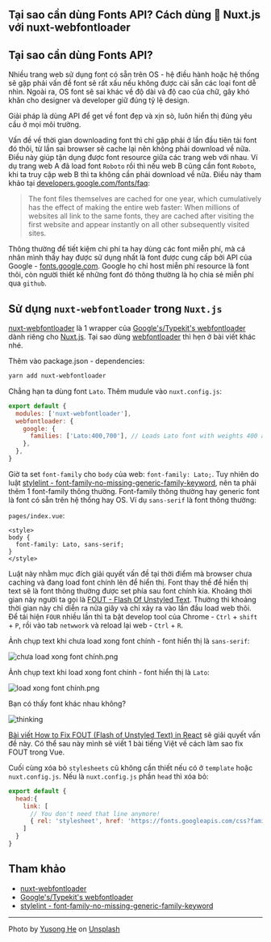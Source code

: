 ## Tại sao cần dùng Fonts API? Cách dùng 🌲 Nuxt.js với nuxt-webfontloader

## Tại sao cần dùng Fonts API?

Nhiều trang web sử dụng font có sẵn trên OS - hệ điều hành hoặc hệ thống sẽ gặp phải vấn đề font sẽ rất xấu nếu không được cài sẵn các loại font dễ nhìn.
Ngoài ra, OS font sẽ sai khác về độ dài và độ cao của chữ, gây khó khăn cho designer và developer giữ đúng tỷ lệ design.

Giải pháp là dùng API để get về font đẹp và xịn sò, luôn hiển thị đúng yêu cầu ở mọi môi trường.

Vấn đề về thời gian downloading font thì chỉ gặp phải ở lần đầu tiên tải font đó thôi, từ lần sai browser sẽ cache lại nên không phải download về nữa.
Điều này giúp tận dụng được font resource giữa các trang web với nhau.
Ví dụ trang web A đã load font `Roboto` rồi thì nếu web B cũng cần font `Roboto`, khi ta truy cập web B thì ta không cần phải download về nữa.
Điều này tham khảo tại [developers.google.com/fonts/faq](https://developers.google.com/fonts/faq):

>The font files themselves are cached for one year, which cumulatively has the effect of making the entire web faster: When millions of websites all link to the same fonts, they are cached after visiting the first website and appear instantly on all other subsequently visited sites.

Thông thường để tiết kiệm chi phí ta hay dùng các font miễn phí, mà cá nhân mình thấy hay được sử dụng nhất là font được cung cấp bởi API của Google -
[fonts.google.com](https://fonts.google.com/).
Google họ chỉ host miễn phí resource là font thôi, còn người thiết kế những font đó thông thường là họ chia sẻ miễn phí qua `github`.

## Sử dụng `nuxt-webfontloader` trong `Nuxt.js`

[nuxt-webfontloader](https://github.com/Developmint/nuxt-webfontloader) là 1 wrapper của
[Google's/Typekit's webfontloader](https://github.com/typekit/webfontloader) dành riêng cho [Nuxt.js](https://nuxtjs.org/).
Tại sao dùng [webfontloader](https://github.com/typekit/webfontloader) thì hẹn ở bài viết khác nhé.


Thêm vào package.json - dependencies:

```sh
yarn add nuxt-webfontloader
```

Chẳng hạn ta dùng font `Lato`.
Thêm mudule vào `nuxt.config.js`:

```js
export default {
  modules: ['nuxt-webfontloader'],
  webfontloader: {
    google: {
      families: ['Lato:400,700'], // Loads Lato font with weights 400 and 700
    },
  },
}
```

Giờ ta set `font-family` cho `body` của web: `font-family: Lato;`.
Tuy nhiên do luật [stylelint - font-family-no-missing-generic-family-keyword](https://stylelint.io/user-guide/rules/list/font-family-no-missing-generic-family-keyword/),
nên ta phải thêm 1 font-family thông thường.
Font-family thông thường hay generic font là font có sẵn trên hệ thống hay OS.
Ví dụ `sans-serif` là font thông thường:

`pages/index.vue`:

```vue
<style>
body {
  font-family: Lato, sans-serif;
}
</style>
```

Luật này nhằm mục đích giải quyết vấn đề tại thời điểm mà browser chưa caching và đang load font chính lên để hiển thị.
Font thay thế để hiển thị text sẽ là font thông thường được set phía sau font chính kia. Khoảng thời gian này người ta gọi là
[FOUT - Flash Of Unstyled Text](https://en.wikipedia.org/wiki/Flash_of_unstyled_content).
Thường thì khoảng thời gian này chỉ diễn ra nửa giây và chỉ xảy ra vào lần đầu load web thôi.
Để tái hiện `FOUR` nhiều lần thì ta bật develop tool của Chrome - `Ctrl` + `shift` + `P`, rồi vào tab `netwwork` và reload lại web -  `Ctrl` + `R`.

Ảnh chụp text khi chưa load xong font chính - font hiển thị là `sans-serif`:

![chưa load xong font chính.png](https://cdn.hashnode.com/res/hashnode/image/upload/v1629282764509/AB8worUR3.png)

Ảnh chụp text khi load xong font chính - font hiển thị là `Lato`:

![load xong font chính.png](https://cdn.hashnode.com/res/hashnode/image/upload/v1629282739599/P2m1GA4Vd.png)

Bạn có thấy font khác nhau không?

![thinking](https://media.giphy.com/media/3oz8xZvvOZRmKay4xy/giphy.gif)

[Bài viết How to Fix FOUT (Flash of Unstyled Text) in React](https://dev.to/fyfirman/how-to-fix-fout-flash-of-unstyled-text-in-react-1dl1) sẽ giải quyết vấn đề này.
Có thể sau này mình sẽ viết 1 bài tiếng Việt về cách làm sao fix FOUT trong Vue.

Cuối cùng xóa bỏ `stylesheets` cũ không cần thiết nếu có ở `template` hoặc `nuxt.config.js`.
Nếu là `nuxt.config.js` phần `head` thì xóa bỏ:

```js
export default {
  head:{
    link: [
      // You don't need that line anymore!
      { rel: 'stylesheet', href: 'https://fonts.googleapis.com/css?family=Lato:400,700' }
    ]
  }
}
```

## Tham khảo

- [nuxt-webfontloader](https://github.com/Developmint/nuxt-webfontloader)
- [Google's/Typekit's webfontloader](https://github.com/typekit/webfontloader)
- [stylelint - font-family-no-missing-generic-family-keyword](https://stylelint.io/user-guide/rules/list/font-family-no-missing-generic-family-keyword/)

---

Photo by <a href="https://unsplash.com/@quanquan1115?utm_source=unsplash&utm_medium=referral&utm_content=creditCopyText">Yusong He</a> on <a href="https://unsplash.com/?utm_source=unsplash&utm_medium=referral&utm_content=creditCopyText">Unsplash</a>
